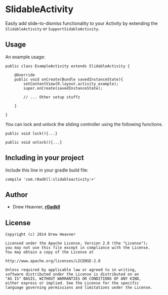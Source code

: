 SlidableActivity
================

Easily add slide-to-dismiss functionality to your Activity by extending the `SlidableActivity` or `SupportSidableActivity`.

## Usage

An example usage:

	public class ExampleActivity extends SlidableActivity {
		
		@Override
		public void onCreate(Bundle savedInstanceState){
			setContentView(R.layout.activity_example);
			super.onCreate(savedInstanceState);
			
			// ... Other setup stuffz
			
		}
		
	}
	

You can lock and unlock the sliding controller using the following functions.

	public void lock(){...}
	
	public void unlock(){...}
	
## Including in your project

Include this line in your gradle build file:

	compile 'com.r0adkll:slidableactivity:+'
	
## Author

-	Drew Heavner, **[r0adkll](http://r0adkll.com)**

## License

	Copyright (c) 2014 Drew Heavner
	
	Licensed under the Apache License, Version 2.0 (the "License"); 
	you may not use this file except in compliance with the License. 
	You may obtain a copy of the License at
	
	http://www.apache.org/licenses/LICENSE-2.0
	
	Unless required by applicable law or agreed to in writing, 
	software distributed under the License is distributed on an 
	"AS IS" BASIS, WITHOUT WARRANTIES OR CONDITIONS OF ANY KIND, 
	either express or implied. See the License for the specific 
	language governing permissions and limitations under the License.